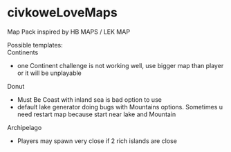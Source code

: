 # civkoweLoveMaps
Map Pack inspired by HB MAPS / LEK MAP

Possible templates:\
Continents
- one Continent challenge is not working well, use bigger map than player or it will be unplayable

Donut
- Must Be Coast with inland sea is bad option to use
- default lake generator doing bugs with Mountains options. Sometimes u need restart map because start near lake and Mountain

Archipelago
* Players may spawn very close if 2 rich islands are close
